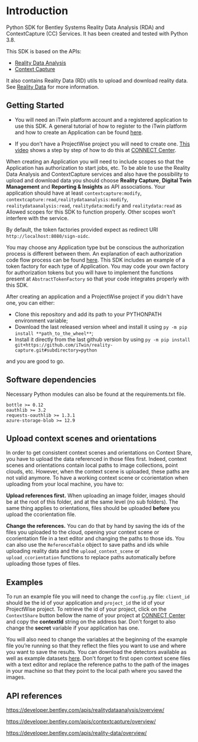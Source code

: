 # Introduction 

Python SDK for Bentley Systems Reality Data Analysis (RDA) and ContextCapture (CC) Services. It has been created and tested with Python 3.8.

This SDK is based on the APIs:

- [Reality Data Analysis](https://developer.bentley.com/apis/realitydataanalysis/)
- [Context Capture](https://developer.bentley.com/apis/contextcapture/) 

It also contains Reality Data (RD) utils to upload and download reality data. 
See [Reality Data](https://developer.bentley.com/apis/reality-data/) for more information.

## Getting Started

- You will need an iTwin platform account and a registered application to use this SDK. A general tutorial of how to register to the iTwin platform and how to create an Application can be found [here](https://developer.bentley.com/tutorials/register-and-modify-application/). 


- If you don’t have a ProjectWise project you will need to create one. [This video](https://learn.bentley.com/app/VideoPlayer/LinkToIndividualCourse?LearningPathID=109270&CourseId=114330&MediaID=5006537#.Y7V6Hx86JiY.link) shows a step by step of how to do this at [CONNECT Center](https://connect.bentley.com/).


When creating an Application you will need to include scopes so that the Application has authorization to start jobs, etc. To be able to use the Reality Data Analysis and ContextCapture services and also have the possibility to upload and download data you should choose **Reality Capture**, **Digital Twin Management** and **Reporting & Insights** as API associations. Your application should have at least `contextcapture:modify`, `contextcapture:read`,`realitydataanalysis:modify`, `realitydataanalysis:read`, `realitydata:modify` and `realitydata:read` as Allowed scopes for this SDK to function properly. Other scopes won’t interfere with the service. 

By default, the token factories provided expect as redirect URI `http://localhost:8080/sign-oidc`. 

You may choose any Application type but be conscious the authorization process is different between them. An explanation of each authorization code flow process can be found [here](https://developer.bentley.com/apis/overview/authorization/). This SDK includes an example of a token factory for each type of Application. You may code your own factory for authorization tokens but you will have to implement the functions present at `AbstractTokenFactory` so that your code integrates properly with this SDK.

After creating an application and a ProjectWise project if you didn't have one, you can either:

- Clone this repository and add its path to your PYTHONPATH environment variable;
- Download the last released version wheel and install it using `py -m pip install **path_to_the_wheel**`;
- Install it directly from the last github version by using `py -m pip install git+https://github.com/iTwin/reality-capture.git#subdirectory=python`

and you are good to go. 

## Software dependencies

Necessary Python modules can also be found at the requirements.txt file.

```
bottle >= 0.12
oauthlib >= 3.2
requests-oauthlib >= 1.3.1
azure-storage-blob >= 12.9
```

## Upload context scenes and orientations

In order to get consistent context scenes and orientations on Context Share, you have to upload the data referenced in those files first. Indeed, context scenes and orientations contain local paths to image collections, point clouds, etc. However, when the context scene is uploaded, these paths are not valid anymore. To have a working context scene or ccorientation when uploading from your local machine, you have to:

**Upload references first.** When uploading an image folder, images should be at the root of this folder, and at the same level (no sub folders). The same thing applies to orientations, files should be uploaded **before** you upload the ccorientation file.

**Change the references.** You can do that by hand by saving the ids of the files you uploaded to the cloud, opening your context scene or ccorientation file in a text editor and changing the paths to those ids. You can also use the `ReferenceTable` object to save paths and ids while uploading reality data and the `upload_context_scene` or `upload_ccorientation` functions to replace paths automatically before uploading those types of files.  

## Examples

To run an example file you will need to change the `config.py` file: `client_id` should be the id of your application and `project_id` the id of your ProjectWise project. To retrieve the id of your project, click on the `ContextShare` button bellow the name of your project at [CONNECT Center](https://connect.bentley.com/) and copy the **contextId** string on the address bar. Don't forget to also change the **secret** variable if your application has one.

You will also need to change the variables at the beginning of the example file you’re running so that they reflect the files you want to use and where you want to save the results. You can download the detectors available as well as example datasets [here](https://communities.bentley.com/products/3d_imaging_and_point_cloud_software/w/wiki/54656/context-insights-detectors-download-page). Don't forget to first open context scene files with a text editor and replace the reference paths to the path of the images in your machine so that they point to the local path where you saved the images.

## API references

https://developer.bentley.com/apis/realitydataanalysis/overview/

https://developer.bentley.com/apis/contextcapture/overview/

https://developer.bentley.com/apis/reality-data/overview/


